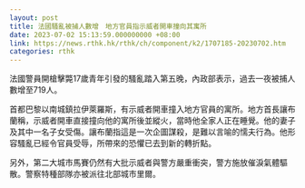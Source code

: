 ```yaml
---
layout: post
title: 法國騷亂被捕人數增　地方官員指示威者開車撞向其寓所
date: 2023-07-02 15:13:59.000000000 +08:00
link: https://news.rthk.hk/rthk/ch/component/k2/1707185-20230702.htm
categories: rthk
---
```


法國警員開槍擊斃17歲青年引發的騷亂踏入第五晚，內政部表示，過去一夜被捕人數增至719人。

首都巴黎以南城鎮拉伊萊羅斯，有示威者開車撞入地方官員的寓所。地方首長讓布蘭稱，示威者開車直接撞向他的寓所後並縱火，當時他全家人正在睡覺。他的妻子及其中一名子女受傷。讓布蘭指這是一次企圖謀殺，是難以言喻的懦夫行為。他形容騷亂已經令官員受辱，所帶來的恐懼已去到新的轉折點。

另外，第二大城市馬賽仍然有大批示威者與警方嚴重衝突，警方施放催淚氣體驅散。警察特種部隊亦被派往北部城市里爾。
